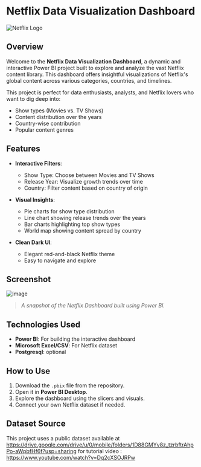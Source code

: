 # Netflix Data Visualization Dashboard

![Netflix Logo](https://github.com/user-attachments/assets/4ac872da-a3be-4060-96a6-0a64438217b0)


## Overview

Welcome to the **Netflix Data Visualization Dashboard**, a dynamic and interactive Power BI project built to explore and analyze the vast Netflix content library. This dashboard offers insightful visualizations of Netflix's global content across various categories, countries, and timelines.

This project is perfect for data enthusiasts, analysts, and Netflix lovers who want to dig deep into:
- Show types (Movies vs. TV Shows)
- Content distribution over the years
- Country-wise contribution
- Popular content genres

## Features

- **Interactive Filters**:
  - Show Type: Choose between Movies and TV Shows
  - Release Year: Visualize growth trends over time
  - Country: Filter content based on country of origin

- **Visual Insights**:
  - Pie charts for show type distribution
  - Line chart showing release trends over the years
  - Bar charts highlighting top show types
  - World map showing content spread by country

- **Clean Dark UI**:
  - Elegant red-and-black Netflix theme
  - Easy to navigate and explore

## Screenshot
![image](https://github.com/user-attachments/assets/81e22529-aa89-42fa-bd86-af171f77958c)



> *A snapshot of the Netflix Dashboard built using Power BI.*

## Technologies Used

- **Power BI**: For building the interactive dashboard
- **Microsoft Excel/CSV**: For Netflix dataset
- **Postgresql**: optional

## How to Use

1. Download the `.pbix` file from the repository.
2. Open it in **Power BI Desktop**.
3. Explore the dashboard using the slicers and visuals.
4. Connect your own Netflix dataset if needed.

## Dataset Source

This project uses a public dataset available at https://drive.google.com/drive/u/0/mobile/folders/1D88GMYv8z_tzrbftrAhpPo-aWpbfHf6f?usp=sharing
for tutorial video : https://www.youtube.com/watch?v=Dq2cXSOJRPw


